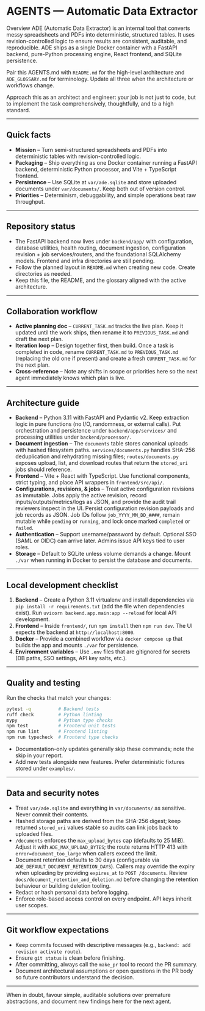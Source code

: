 # AGENTS — Automatic Data Extractor
Overview
ADE (Automatic Data Extractor) is an internal tool that converts messy spreadsheets and PDFs into deterministic, structured tables. It uses revision-controlled logic to ensure results are consistent, auditable, and reproducible. ADE ships as a single Docker container with a FastAPI backend, pure-Python processing engine, React frontend, and SQLite persistence.

Pair this AGENTS.md with `README.md` for the high-level architecture and `ADE_GLOSSARY.md` for terminology. Update all three when
the architecture or workflows change.

Approach this as an architect and engineer: your job is not just to code, but to implement the task comprehensively, thoughtfully, and to a high standard.

---

## Quick facts
- **Mission** – Turn semi-structured spreadsheets and PDFs into deterministic tables with revision-controlled logic.
- **Packaging** – Ship everything as one Docker container running a FastAPI backend, deterministic Python processor, and Vite +
  TypeScript frontend.
- **Persistence** – Use SQLite at `var/ade.sqlite` and store uploaded documents under `var/documents/`. Keep both out of version
  control.
- **Priorities** – Determinism, debuggability, and simple operations beat raw throughput.

---

## Repository status
- The FastAPI backend now lives under `backend/app/` with configuration, database utilities, health routing, document ingestion,
  configuration revision + job services/routers, and the foundational SQLAlchemy models. Frontend and infra directories are still pending.
- Follow the planned layout in `README.md` when creating new code. Create directories as needed.
- Keep this file, the README, and the glossary aligned with the active architecture.

---

## Collaboration workflow
- **Active planning doc** – `CURRENT_TASK.md` tracks the live plan. Keep it updated until the work ships, then rename it to
  `PREVIOUS_TASK.md` and draft the next plan.
- **Iteration loop** – Design together first, then build. Once a task is completed in code, rename `CURRENT_TASK.md` to
  `PREVIOUS_TASK.md` (replacing the old one if present) and create a fresh `CURRENT_TASK.md` for the next plan.
- **Cross-reference** – Note any shifts in scope or priorities here so the next agent immediately knows which plan is live.

---

## Architecture guide
- **Backend** – Python 3.11 with FastAPI and Pydantic v2. Keep extraction logic in pure functions (no I/O, randomness, or
  external calls). Put orchestration and persistence under `backend/app/services/` and processing utilities under
  `backend/processor/`.
- **Document ingestion** – The `documents` table stores canonical uploads with hashed filesystem paths. `services/documents.py`
  handles SHA-256 deduplication and rehydrating missing files; `routes/documents.py` exposes upload, list, and download routes
  that return the `stored_uri` jobs should reference.
- **Frontend** – Vite + React with TypeScript. Use functional components, strict typing, and place API wrappers in
  `frontend/src/api/`.
- **Configurations, revisions, & jobs** – Treat active configuration revisions as immutable. Jobs apply the active revision, record inputs/outputs/metrics/logs as JSON, and provide the audit trail reviewers inspect in the UI. Persist configuration revision payloads and job records as JSON. Job IDs follow `job_YYYY_MM_DD_####`, remain mutable while `pending` or `running`, and lock once marked `completed` or `failed`.
- **Authentication** – Support username/password by default. Optional SSO (SAML or OIDC) can arrive later. Admins issue API keys
  tied to user roles.
- **Storage** – Default to SQLite unless volume demands a change. Mount `./var` when running in Docker to persist the database
  and documents.

---

## Local development checklist
1. **Backend** – Create a Python 3.11 virtualenv and install dependencies via `pip install -r requirements.txt` (add the file
   when dependencies exist). Run `uvicorn backend.app.main:app --reload` for local API development.
2. **Frontend** – Inside `frontend/`, run `npm install` then `npm run dev`. The UI expects the backend at `http://localhost:8000`.
3. **Docker** – Provide a combined workflow via `docker compose up` that builds the app and mounts `./var` for persistence.
4. **Environment variables** – Use `.env` files that are gitignored for secrets (DB paths, SSO settings, API key salts, etc.).

---

## Quality and testing
Run the checks that match your changes:

```bash
pytest -q          # Backend tests
ruff check         # Python linting
mypy               # Python type checks
npm test           # Frontend unit tests
npm run lint       # Frontend linting
npm run typecheck  # Frontend type checks
```

- Documentation-only updates generally skip these commands; note the skip in your report.
- Add new tests alongside new features. Prefer deterministic fixtures stored under `examples/`.

---

## Data and security notes
- Treat `var/ade.sqlite` and everything in `var/documents/` as sensitive. Never commit their contents.
- Hashed storage paths are derived from the SHA-256 digest; keep returned `stored_uri` values stable so audits can link jobs back
  to uploaded files.
- `/documents` enforces the `max_upload_bytes` cap (defaults to 25 MiB). Adjust it with `ADE_MAX_UPLOAD_BYTES`; the route
  returns HTTP 413 with `error=document_too_large` when callers exceed the limit.
- Document retention defaults to 30 days (configurable via `ADE_DEFAULT_DOCUMENT_RETENTION_DAYS`). Callers may override the
  expiry when uploading by providing `expires_at` to `POST /documents`. Review `docs/document_retention_and_deletion.md`
  before changing the retention behaviour or building deletion tooling.
- Redact or hash personal data before logging.
- Enforce role-based access control on every endpoint. API keys inherit user scopes.

---

## Git workflow expectations
- Keep commits focused with descriptive messages (e.g., `backend: add revision activate route`).
- Ensure `git status` is clean before finishing.
- After committing, always call the `make_pr` tool to record the PR summary.
- Document architectural assumptions or open questions in the PR body so future contributors understand the decision.

---

When in doubt, favour simple, auditable solutions over premature abstractions, and document new findings here for the next
agent.
